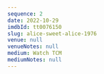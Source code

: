 ```yaml
---
sequence: 2
date: 2022-10-29
imdbId: tt0076150
slug: alice-sweet-alice-1976
venue: null
venueNotes: null
medium: Watch TCM
mediumNotes: null
---
```


